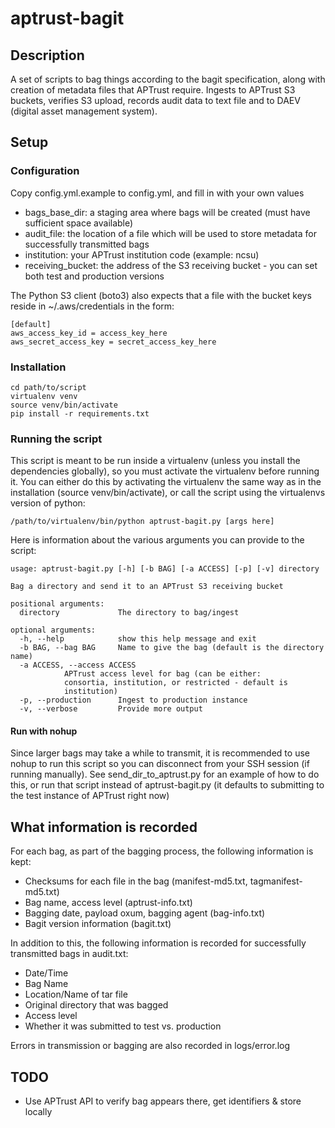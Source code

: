 # aptrust-bagit

## Description

A set of scripts to bag things according to the bagit specification,
along with creation of metadata files that APTrust require. Ingests to
APTrust S3 buckets, verifies S3 upload, records audit data to text file
and to DAEV (digital asset management system).

## Setup

### Configuration

Copy config.yml.example to config.yml, and fill in with your own values

- bags_base_dir: a staging area where bags will be created (must have sufficient space available)
- audit_file: the location of a file which will be used to store metadata for successfully transmitted bags
- institution: your APTrust institution code (example: ncsu)
- receiving_bucket: the address of the S3 receiving bucket - you can set both test and production versions

The Python S3 client (boto3) also expects that a file with the bucket keys reside in ~/.aws/credentials in the form:

    [default]
    aws_access_key_id = access_key_here 
    aws_secret_access_key = secret_access_key_here

### Installation

    cd path/to/script
    virtualenv venv
    source venv/bin/activate
    pip install -r requirements.txt

### Running the script

This script is meant to be run inside a virtualenv (unless you install the dependencies globally), so you must activate the virtualenv before running it.
You can either do this by activating the virtualenv the same way as in the installation (source venv/bin/activate), or call the script using the virtualenvs
version of python:

    /path/to/virtualenv/bin/python aptrust-bagit.py [args here]

Here is information about the various arguments you can provide to the script:

	usage: aptrust-bagit.py [-h] [-b BAG] [-a ACCESS] [-p] [-v] directory

	Bag a directory and send it to an APTrust S3 receiving bucket

	positional arguments:
	  directory             The directory to bag/ingest

	optional arguments:
	  -h, --help            show this help message and exit
	  -b BAG, --bag BAG     Name to give the bag (default is the directory name)
	  -a ACCESS, --access ACCESS
				APTrust access level for bag (can be either:
				consortia, institution, or restricted - default is
				institution)
	  -p, --production      Ingest to production instance
	  -v, --verbose         Provide more output


#### Run with nohup

Since larger bags may take a while to transmit, it is recommended to use nohup to run this script so you can disconnect from your SSH session (if running manually).
See send_dir_to_aptrust.py for an example of how to do this, or run that script instead of aptrust-bagit.py (it defaults to submitting to the test instance of APTrust right now)

## What information is recorded

For each bag, as part of the bagging process, the following information is kept:
  - Checksums for each file in the bag (manifest-md5.txt, tagmanifest-md5.txt)
  - Bag name, access level (aptrust-info.txt)
  - Bagging date, payload oxum, bagging agent (bag-info.txt)
  - Bagit version information (bagit.txt)

In addition to this, the following information is recorded for successfully transmitted bags in audit.txt:
  - Date/Time
  - Bag Name
  - Location/Name of tar file
  - Original directory that was bagged
  - Access level
  - Whether it was submitted to test vs. production

Errors in transmission or bagging are also recorded in logs/error.log

## TODO

- Use APTrust API to verify bag appears there, get identifiers & store
  locally
